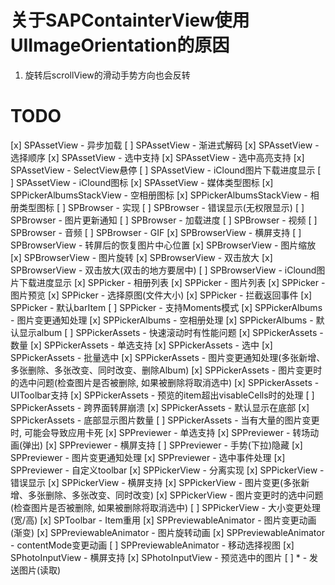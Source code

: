 
# 关于SAPContainterView使用UIImageOrientation的原因

1. 旋转后scrollView的滑动手势方向也会反转


# TODO

[x] SPAssetView - 异步加载
[ ] SPAssetView - 渐进式解码
[x] SPAssetView - 选择顺序
[x] SPAssetView - 选中支持
[x] SPAssetView - 选中高亮支持
[x] SPAssetView - SelectView悬停
[ ] SPAssetView - iClound图片下载进度显示
[ ] SPAssetView - iClound图标
[x] SPAssetView - 媒体类型图标
[x] SPPickerAlbumsStackView - 空相册图标
[x] SPPickerAlbumsStackView - 相册类型图标
[ ] SPBrowser - 实现
[ ] SPBrowser - 错误显示(无权限显示)
[ ] SPBrowser - 图片更新通知
[ ] SPBrowser - 加载进度
[ ] SPBrowser - 视频
[ ] SPBrowser - 音频
[ ] SPBrowser - GIF
[x] SPBrowserView - 横屏支持
[ ] SPBrowserView - 转屏后的恢复图片中心位置
[x] SPBrowserView - 图片缩放
[x] SPBrowserView - 图片旋转
[x] SPBrowserView - 双击放大
[x] SPBrowserView - 双击放大(双击的地方要居中)
[ ] SPBrowserView - iClound图片下载进度显示
[x] SPPicker - 相册列表
[x] SPPicker - 图片列表
[x] SPPicker - 图片预览
[x] SPPicker - 选择原图(文件大小)
[x] SPPicker - 拦截返回事件
[x] SPPicker - 默认barItem
[ ] SPPicker - 支持Moments模式
[x] SPPickerAlbums - 图片变更通知处理
[x] SPPickerAlbums - 空相册处理
[x] SPPickerAlbums - 默认显示album
[ ] SPPickerAssets - 快速滚动时有性能问题
[x] SPPickerAssets - 数量
[x] SPPickerAssets - 单选支持
[x] SPPickerAssets - 选中
[x] SPPickerAssets - 批量选中
[x] SPPickerAssets - 图片变更通知处理(多张新增、多张删除、多张改变、同时改变、删除Album)
[x] SPPickerAssets - 图片变更时的选中问题(检查图片是否被删除, 如果被删除将取消选中)
[x] SPPickerAssets - UIToolbar支持
[x] SPPickerAssets - 预览的item超出visableCells时的处理
[ ] SPPickerAssets - 跨界面转屏崩溃
[x] SPPickerAssets - 默认显示在底部
[x] SPPickerAssets - 底部显示图片数量
[ ] SPPickerAssets - 当有大量的图片变更时, 可能会导致应用卡死
[x] SPPreviewer - 单选支持
[x] SPPreviewer - 转场动画(弹出)
[x] SPPreviewer - 横屏支持
[ ] SPPreviewer - 手势(下拉)隐藏
[x] SPPreviewer - 图片变更通知处理
[x] SPPreviewer - 选中事件处理
[x] SPPreviewer - 自定义toolbar
[x] SPPickerView - 分离实现
[x] SPPickerView - 错误显示 
[x] SPPickerView - 横屏支持
[x] SPPickerView - 图片变更(多张新增、多张删除、多张改变、同时改变)
[x] SPPickerView - 图片变更时的选中问题(检查图片是否被删除, 如果被删除将取消选中)
[ ] SPPickerView - 大小变更处理(宽/高)
[x] SPToolbar - Item重用
[x] SPPreviewableAnimator - 图片变更动画(渐变)
[x] SPPreviewableAnimator - 图片旋转动画
[x] SPPreviewableAnimator - contentMode变更动画
[ ] SPPreviewableAnimator - 移动选择视图
[x] SPhotoInputView - 横屏支持
[x] SPhotoInputView - 预览选中的图片
[ ] * - 发送图片(读取)

